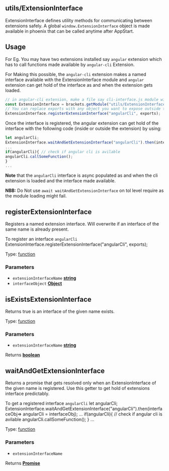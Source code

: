 <!-- Generated by documentation.js. Update this documentation by updating the source code. -->

## utils/ExtensionInterface

ExtensionInterface defines utility methods for communicating between extensions safely.
A global `window.ExtensionInterface` object is made available in phoenix that can be called anytime after AppStart.

## Usage

For Eg. You may have two extensions installed say `angular` extension which has to call functions made available by
`angular-cli` Extension.

For Making this possible, the `angular-cli` extension makes a named interface available with the ExtensionInterface
module and `angular` extension can get hold of the interface as and when the extension gets loaded.

```js
// in angular-cli extension, make a file say cli-interface.js module within the extension, do the following:
const ExtensionInterface = brackets.getModule("utils/ExtensionInterface"),
// You can replace exports with any object you want to expose outside the extension really.
ExtensionInterface.registerExtensionInterface("angularCli", exports);
```

Once the interface is registered, the angular extension can get hold of the interface with the following code
(inside or outside the extension) by using:

```js
let angularCli;
ExtensionInterface.waitAndGetExtensionInterface("angularCli").then(interfaceObj=> angularCli = interfaceObj);
...
if(angularCli){ // check if angular cli is avilable
angularCli.callSomeFunction();
}
...
```

**Note** that the `angularCli` interface is async populated as and when the cli extension is loaded and the
interface made available.

**NBB:** Do Not use `await waitAndGetExtensionInterface` on tol level require as the module loading might fail.

## registerExtensionInterface

Registers a named extension interface. Will overwrite if an interface of the same name is already present.

To register an interface `angularCli`
ExtensionInterface.registerExtensionInterface("angularCli", exports);

Type: [function][1]

### Parameters

*   `extensionInterfaceName` **[string][2]** 
*   `interfaceObject` **[Object][3]** 

## isExistsExtensionInterface

Returns true is an interface of the given name exists.

Type: [function][1]

### Parameters

*   `extensionInterfaceName` **[string][2]** 

Returns **[boolean][4]** 

## waitAndGetExtensionInterface

Returns a promise that gets resolved only when an ExtensionInterface of the given name is registered. Use this
getter to get hold of extensions interface predictably.

To get a registered interface `angularCli`
let angularCli;
ExtensionInterface.waitAndGetExtensionInterface("angularCli").then(interfaceObj=> angularCli = interfaceObj);
...
if(angularCli){ // check if angular cli is avilable
angularCli.callSomeFunction();
}
...

Type: [function][1]

### Parameters

*   `extensionInterfaceName`  

Returns **[Promise][5]** 

[1]: https://developer.mozilla.org/docs/Web/JavaScript/Reference/Statements/function

[2]: https://developer.mozilla.org/docs/Web/JavaScript/Reference/Global_Objects/String

[3]: https://developer.mozilla.org/docs/Web/JavaScript/Reference/Global_Objects/Object

[4]: https://developer.mozilla.org/docs/Web/JavaScript/Reference/Global_Objects/Boolean

[5]: https://developer.mozilla.org/docs/Web/JavaScript/Reference/Global_Objects/Promise
